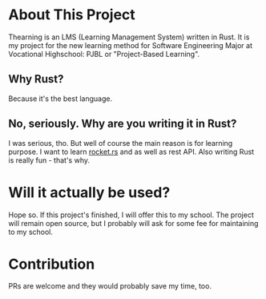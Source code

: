 # About This Project
Thearning is an LMS (Learning Management System) written in Rust.
It is my project for the new learning method for Software Engineering Major
at Vocational Highschool: PJBL or "Project-Based Learning".

## Why Rust?
Because it's the best language.

## No, seriously. Why are you writing it in Rust?
I was serious, tho. But well of course the main reason is for learning purpose.
I want to learn [rocket.rs](https://rocket.rs) and as well as
rest API. Also writing Rust is really fun - that's why.

# Will it actually be used?
Hope so. If this project's finished, I will offer this to my school.
The project will remain open source, but I probably will ask for some fee
for maintaining to my school.

# Contribution
PRs are welcome and they would probably save my time, too.